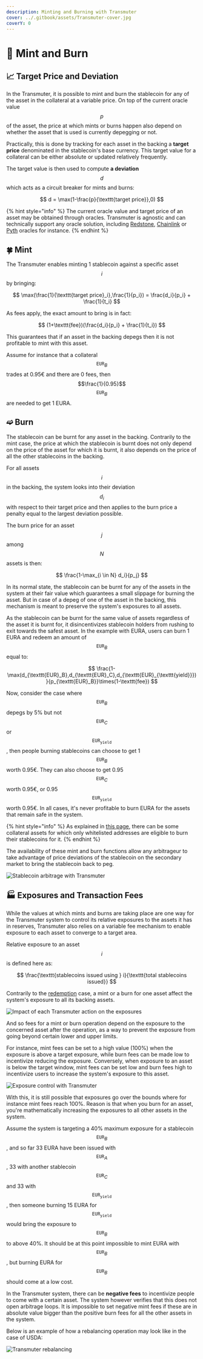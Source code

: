 ```yaml
---
description: Minting and Burning with Transmuter
cover: ../.gitbook/assets/Transmuter-cover.jpg
coverY: 0
---
```


# 💱 Mint and Burn

## 📈 Target Price and Deviation

In the Transmuter, it is possible to mint and burn the stablecoin for any of the asset in the collateral at a variable price. On top of the current oracle value $$p$$ of the asset, the price at which mints or burns happen also depend on whether the asset that is used is currently depegging or not.

Practically, this is done by tracking for each asset in the backing a **target price** denominated in the stablecoin's base currency. This target value for a collateral can be either absolute or updated relatively frequently.

The target value is then used to compute **a deviation** $$d$$ which acts as a circuit breaker for mints and burns:

$$
d = \max(1-\frac{p}{\texttt{target price}},0)
$$

{% hint style="info" %}
The current oracle value and target price of an asset may be obtained through oracles. Transmuter is agnostic and can technically support any oracle solution, including [Redstone](https://redstone.finance), [Chainlink](https://chain.link) or [Pyth](https://pyth.network) oracles for instance.
{% endhint %}

## 🍀 Mint

The Transmuter enables minting 1 stablecoin against a specific asset $$i$$ by bringing:

$$
\max(\frac{1}{\texttt{target price}_i},\frac{1}{p_i}) = \frac{d_i}{p_i} + \frac{1}{t_i}
$$

As fees apply, the exact amount to bring is in fact:

$$
(1+\texttt{fee})(\frac{d_i}{p_i} + \frac{1}{t_i})
$$

This guarantees that if an asset in the backing depegs then it is not profitable to mint with this asset.

Assume for instance that a collateral $$\texttt{EUR}_B$$ trades at 0.95€ and there are 0 fees, then $$\frac{1}{0.95}$$ $$\texttt{EUR}_B$$ are needed to get 1 EURA.

## ➫ Burn

The stablecoin can be burnt for any asset in the backing. Contrarily to the mint case, the price at which the stablecoin is burnt does not only depend on the price of the asset for which it is burnt, it also depends on the price of all the other stablecoins in the backing.

For all assets $$i$$ in the backing, the system looks into their deviation $$d_i$$ with respect to their target price and then applies to the burn price a penalty equal to the largest deviation possible.

The burn price for an asset $$j$$ among $$N$$ assets is then:

$$
\frac{1-\max_{i \in N} d_i}{p_j}
$$

In its normal state, the stablecoin can be burnt for any of the assets in the system at their fair value which guarantees a small slippage for burning the asset. But in case of a depeg of one of the asset in the backing, this mechanism is meant to preserve the system's exposures to all assets.

As the stablecoin can be burnt for the same value of assets regardless of the asset it is burnt for, it disincentivizes stablecoin holders from rushing to exit towards the safest asset. In the example with EURA, users can burn 1 EURA and redeem an amount of $$\texttt{EUR}_B$$ equal to:

$$
\frac{1-\max(d_{\texttt{EUR}_B},d_{\texttt{EUR}_C},d_{\texttt{EUR}_{\texttt{yield}}})}{p_{\texttt{EUR}_B}}\times(1-\texttt{fee})
$$

Now, consider the case where $$\texttt{EUR}_B$$ depegs by 5% but not $$\texttt{EUR}_C$$ or $$\texttt{EUR}_{\texttt{yield}}$$, then people burning stablecoins can choose to get 1 $$\texttt{EUR}_B$$ worth 0.95€. They can also choose to get 0.95 $$\texttt{EUR}_C$$ worth 0.95€, or 0.95 $$\texttt{EUR}_{\texttt{yield}}$$ worth 0.95€. In all cases, it's never profitable to burn EURA for the assets that remain safe in the system.

{% hint style="info" %}
As explained in [this page](implementation/collateralsManagement.md), there can be some collateral assets for which only whitelisted addresses are eligible to burn their stablecoins for it.
{% endhint %}

The availability of these mint and burn functions allow any arbitrageur to take advantage of price deviations of the stablecoin on the secondary market to bring the stablecoin back to peg.

![Stablecoin arbitrage with Transmuter](../.gitbook/assets/Docs-Angle-stability-mechanism.jpg)

## 🏭 Exposures and Transaction Fees

While the values at which mints and burns are taking place are one way for the Transmuter system to control its relative exposures to the assets it has in reserves, Transmuter also relies on a variable fee mechanism to enable exposure to each asset to converge to a target area.

Relative exposure to an asset $$i$$ is defined here as:

$$
\frac{\texttt{stablecoins issued using } i}{\texttt{total stablecoins issued}}
$$

Contrarily to the [redemption](redeem.md) case, a mint or a burn for one asset affect the system's exposure to all its backing assets.

![Impact of each Transmuter action on the exposures](../.gitbook/assets/docs-exposure.jpg)

And so fees for a mint or burn operation depend on the exposure to the concerned asset after the operation, as a way to prevent the exposure from going beyond certain lower and upper limits.

For instance, mint fees can be set to a high value (100%) when the exposure is above a target exposure, while burn fees can be made low to incentivize reducing the exposure. Conversely, when exposure to an asset is below the target window, mint fees can be set low and burn fees high to incentivize users to increase the system's exposure to this asset.

![Exposure control with Transmuter](../.gitbook/assets/Docs-Transmuter-Exposure-Control.jpg)

With this, it is still possible that exposures go over the bounds where for instance mint fees reach 100%. Reason is that when you burn for an asset, you're mathematically increasing the exposures to all other assets in the system.

Assume the system is targeting a 40% maximum exposure for a stablecoin $$\texttt{EUR}_B$$, and so far 33 EURA have been issued with $$\texttt{EUR}_A$$, 33 with another stablecoin $$\texttt{EUR}_C$$ and 33 with $$\texttt{EUR}_{\texttt{yield}}$$, then someone burning 15 EURA for $$\texttt{EUR}_{\texttt{yield}}$$ would bring the exposure to $$\texttt{EUR}_B$$ to above 40%. It should be at this point impossible to mint EURA with $$\texttt{EUR}_B$$, but burning EURA for $$\texttt{EUR}_B$$ should come at a low cost.

In the Transmuter system, there can be **negative fees** to incentivize people to come with a certain asset. The system however verifies that this does not open arbitrage loops. It is impossible to set negative mint fees if these are in absolute value bigger than the positive burn fees for all the other assets in the system.

Below is an example of how a rebalancing operation may look like in the case of USDA:

![Transmuter rebalancing](../.gitbook/assets/Docs-Transmuter-Rebalancing.jpg)
